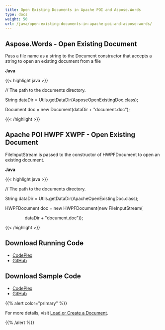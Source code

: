 ```yaml
---
title: Open Existing Documents in Apache POI and Aspose.Words
type: docs
weight: 50
url: /java/open-existing-documents-in-apache-poi-and-aspose-words/
---
```


## **Aspose.Words - Open Existing Document**
Pass a file name as a string to the Document constructor that accepts a string to open an existing document from a file

**Java**

{{< highlight java >}}

 // The path to the documents directory.

String dataDir = Utils.getDataDir(AsposeOpenExistingDoc.class);

Document doc = new Document(dataDir + "document.doc");

{{< /highlight >}}
## **Apache POI HWPF XWPF - Open Existing Document**
FileInputStream is passed to the constructor of HWPFDocument to open an existing document.

**Java**

{{< highlight java >}}

 // The path to the documents directory.

String dataDir = Utils.getDataDir(ApacheOpenExistingDoc.class);

HWPFDocument doc = new HWPFDocument(new FileInputStream(

                dataDir + "document.doc"));

{{< /highlight >}}
## **Download Running Code**
- [CodePlex](https://asposewordsjavaapachepoi.codeplex.com/releases/view/618321)
- [GitHub](https://github.com/aspose-words/Aspose.Words-for-Java/releases/tag/Aspose.Words_Java_for_Apache_POI_WP-v1.0.0)
## **Download Sample Code**
- [CodePlex](https://asposewordsjavaapachepoi.codeplex.com/SourceControl/latest#src/main/java/com/aspose/words/examples/featurescomparison/document/)
- [GitHub](https://github.com/aspose-words/Aspose.Words-for-Java/tree/master/Plugins/Aspose_Words_for_Apache_POI/src/main/java/com/aspose/words/examples/featurescomparison/document)

{{% alert color="primary" %}} 

For more details, visit [Load or Create a Document](/words/java/loading-saving-and-converting/).

{{% /alert %}}
